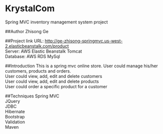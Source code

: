 # KrystalCom
Spring MVC inventory management system project

##Author
Zhisong Ge<br>

##Project link
URL: http://ge-zhisong-springmvc.us-west-2.elasticbeanstalk.com/product<br>
Server: AWS Elastic Beanstalk Tomcat<br>
Database: AWS RDS MySql<br>

##Introduction
This is a spring mvc online store. User could manage his/her customers, products and orders.<br>
User could view, add, edit and delete customers<br>
User could view, add, edit and delete products<br>
User could order a specific product for a customer<br>

##Techniques
Spring MVC<br>
JQuery<br>
JDBC<br>
Hibernate<br>
Bootstrap<br>
Validation<br>
Maven<br>



